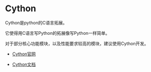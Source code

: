 # Cython

Cython是python的C语言拓展。

它使得用C语言写Python的拓展像写Python一样简单。

对于部分核心功能模块，以及性能要求较高的模块，建议使用Cython开发。

- [Cython官网](http://cython.org/)

- [Cython文档](http://docs.cython.org/en/latest/)